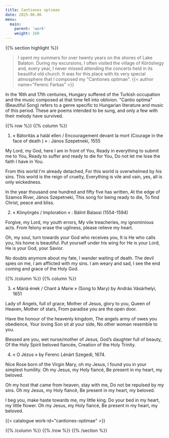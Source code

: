 ```yaml
---
title: Cantiones optimae
date: 2025-06.06
menu:
  main:
    parent: 'work'
    weight: 160
---
```


{{% section highlight %}}

> I spent my summers for over twenty years on the shores of Lake Balaton. During my excursions, I often visited the village of 
> Köröshegy and, every year, I never missed attending the concerts held in its beautiful old church. It was for this place with 
> its very special atmosphere that I composed my "Cantiones optimae".
> {{< author name="Ferenc Farkas" >}}

In the 16th and 17th centuries, Hungary suffered of the Turkish occupation and the music composed at that time fell into oblivion. "Cantio optima" (Beautiful Song) refers to a genre specific to Hungarian literature and music of this period. These are poems intended to be sung, and only a few with their melody have survived.

{{% row %}}
{{% column %}}

1. « Bátoritás a halál ellen / Encouragement devant la mort (Courage in the face of death ) » : János Szepetneki, 1555
   
My Lord, my God, here I am in front of You,
Ready in everything to submit me to You,
Ready to suffer and ready to die for You,
Do not let me lose the faith I have in You.

From this world I'm already detached,
For this world is overwhelmed by his sins.
This world is the reign of cruelty,
Everything is vile and vain, yes, all is only wickedness.

In the year thousand one hundred and fifty five has written,
At the edge of Szamos River, János Szepetneki,
This song for being ready to die, 
To find Christ, peace and bliss.

2. « Könyörgés / Imploration » : Bálint Balassi (1554-1594)
   
Forgive, my Lord, my youth errors,
My vile treacheries, my ignominious acts.
From felony erase the ugliness, please relieve my heart.

Oh, my soul, turn towards your God who receives you,
It is He who calls you, his home is beautiful.
Put yourself under his wing for He is your Lord, He is your God, your Savior.

No doubts anymore about my fate, I wander waiting of death.
The devil spies on me, I am afflicted with my sins.
I am weary and sad, I see the end coming and grace of the Holy God.

{{% /column %}}
{{% column %}}

3. « Máriá ének / Chant à Marie » (Song to Mary) by András Vásárhelyi, 1651 
   
Lady of Angels, full of grace,
Mother of Jesus, glory to you,
Queen of Heaven, Mother of stars,
From paradise you are the open door.

Have the honour of the heavenly kingdom,
The angels army of owes you obedience,
Your loving Son sit at your side,
No other woman resemble to you.

Blessed are you, wet nurse/mother of Jesus,
God’s daughter full of beauty,
Of the Holy Spirit beloved fiancée,
Creation of the Holy Trinity.

4. « O Jézus » by Ferenc Lénárt Szegedi, 1674.
   
Nice Rose born of the Virgin Mary, oh my Jesus,
I found you in your simplest humility.
Oh my Jesus, my Holy fiancé,
Be present in my heart, my beloved.

Oh my host that came from heaven, stay with me,
Do not be repulsed by my sins.
Oh my Jesus, my Holy fiancé,
Be present in my heart, my beloved.

I beg you, make haste towards me, my little king.
Do your bed in my heart, my little flower.
Oh my Jesus, my Holy fiancé,
Be present in my heart, my beloved.

{{< catalogue work-id="cantiones-optimae" >}}

{{% /column %}}
{{% /row %}}
{{% /section %}}
